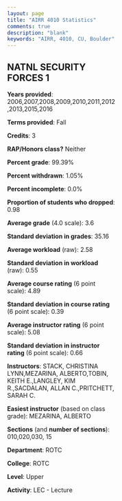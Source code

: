 ```yaml
---
layout: page
title: "AIRR 4010 Statistics"
comments: true
description: "blank"
keywords: "AIRR, 4010, CU, Boulder"
--- 
```

<head>
<script src="https://ajax.googleapis.com/ajax/libs/jquery/2.1.3/jquery.min.js"></script>
<script src="https://dl.dropboxusercontent.com/s/pc42nxpaw1ea4o9/highcharts.js?dl=0"></script>
<!-- <script src="../assets/js/highcharts.js"></script> -->
<style type="text/css">@font-face {
	font-family: "Bebas Neue";
	src: url(https://www.filehosting.org/file/details/544349/BebasNeue%20Regular.otf) format("opentype");
	}
	h1.Bebas { 
		font-family: "Bebas Neue", Verdana, Tahoma;
	}
</style>
</head>
<body>
	<div id="container" style="float: right; width: 45%; height: 88%; margin-left: 2.5%; margin-right: 2.5%;"></div>
	<script language="JavaScript">
		$(document).ready(function() {
		var chart = {type: 'column'};
		var title = {text: 'Grade Distribution'};
		var xAxis = {categories: ['A','B','C','D','F'],crosshair: true};
		var yAxis = {min: 0,title: {text: 'Percentage'}};
		var tooltip = {headerFormat: '<center><b><span style="font-size:20px">{point.key}</span></b></center>',
		               pointFormat: '<td style="padding:0"><b>{point.y:.1f}%</b></td>',
		               footerFormat: '</table>',shared: true,useHTML: true};
		var plotOptions = {column: {pointPadding: 0.0,borderWidth: 0}};  
		var credits = {enabled: false};var series= [{name: 'Percent',data: [66.34,30.2,2.48,0.0,0.99,]}];
		var json = {};
		json.chart = chart;
		json.title = title;
		json.tooltip = tooltip;
		json.xAxis = xAxis;
		json.yAxis = yAxis;  
		json.series = series;
		json.plotOptions = plotOptions;  
		json.credits = credits;
		$('#container').highcharts(json);
	});
	</script>
</body>
			   
## NATNL SECURITY FORCES 1

**Years provided**: 2006,2007,2008,2009,2010,2011,2012,2013,2015,2016

**Terms provided**: Fall

**Credits**: 3

**RAP/Honors class?** Neither

**Percent grade**: 99.39%

**Percent withdrawn**: 1.05%

**Percent incomplete**: 0.0%

**Proportion of students who dropped**: 0.98

**Average grade** (4.0 scale): 3.6

**Standard deviation in grades**: 35.16

**Average workload** (raw): 2.58

**Standard deviation in workload** (raw): 0.55

**Average course rating** (6 point scale): 4.89

**Standard deviation in course rating** (6 point scale): 0.39

**Average instructor rating** (6 point scale): 5.08

**Standard deviation in instructor rating** (6 point scale): 0.66

**Instructors**: STACK, CHRISTINA LYNN,MEZARINA, ALBERTO,TOBIN, KEITH E.,LANGLEY, KIM R.,SACDALAN, ALLAN C.,PRITCHETT, SARAH C.

**Easiest instructor** (based on class grade): MEZARINA, ALBERTO

**Sections** (and **number of sections**): 010,020,030, 15

**Department**: ROTC

**College**: ROTC

**Level**: Upper

**Activity**: LEC - Lecture